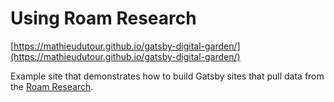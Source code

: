# Using Roam Research

[https://mathieudutour.github.io/gatsby-digital-garden/](https://mathieudutour.github.io/gatsby-digital-garden/)

Example site that demonstrates how to build Gatsby sites that pull data from the
[Roam Research](https://roamresearch.com/).
